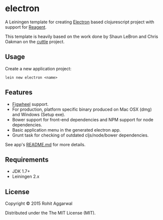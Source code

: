 # electron

A Leiningen template for creating [Electron](https://github.com/atom/electron) based clojurescript project with support for [Reagent](https://reagent-project.github.io/).

This template is heavily based on the work done by Shaun LeBron and Chris Oakman on the [cuttle](https://github.com/oakmac/cuttle) project.

## Usage

Create a new application project:

```
lein new electron <name>
```

## Features

* [Figwheel](https://github.com/bhauman/lein-figwheel) support.
* For production, platform specific binary produced on Mac OSX (dmg) and Windows (Setup exe).
* Bower support for front-end dependencies and NPM support for node dependencies.
* Basic application menu in the generated electron app.
* Grunt task for checking of outdated cljs/node/bower dependencies.

See app's [README.md](/resources/leiningen/new/electron/README.md) for more details.

## Requirements

* JDK 1.7+
* Leiningen 2.x

## License

Copyright © 2015 Rohit Aggarwal

Distributed under the The MIT License (MIT).

